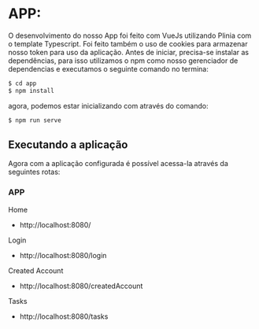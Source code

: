 # APP:

O desenvolvimento do nosso App foi feito com VueJs utilizando Plinia com o template Typescript. Foi feito também o uso de cookies para armazenar nosso token para uso da aplicação. Antes de iniciar, precisa-se instalar as dependências, para isso utilizamos o npm como nosso gerenciador de dependencias e executamos o seguinte comando no termina:

```bash
$ cd app
$ npm install
```

agora, podemos estar inicializando com através do comando:

```bash
$ npm run serve
```

## Executando a aplicação

Agora com a aplicação configurada é possível acessa-la através da seguintes rotas:

### APP

Home
- http://localhost:8080/

Login
- http://localhost:8080/login

Created Account
- http://localhost:8080/createdAccount

Tasks
- http://localhost:8080/tasks